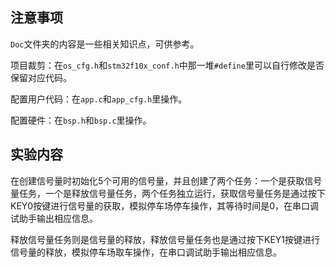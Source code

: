 ## 注意事项

`Doc`文件夹的内容是一些相关知识点，可供参考。

项目裁剪：在`os_cfg.h`和`stm32f10x_conf.h`中那一堆`#define`里可以自行修改是否保留对应代码。

配置用户代码：在`app.c`和`app_cfg.h`里操作。

配置硬件：在`bsp.h`和`bsp.c`里操作。

## 实验内容

在创建信号量时初始化5个可用的信号量，并且创建了两个任务：一个是获取信号量任务，一个是释放信号量任务，两个任务独立运行，获取信号量任务是通过按下KEY0按键进行信号量的获取，模拟停车场停车操作，其等待时间是0，在串口调试助手输出相应信息。

释放信号量任务则是信号量的释放，释放信号量任务也是通过按下KEY1按键进行信号量的释放，模拟停车场取车操作，在串口调试助手输出相应信息。

